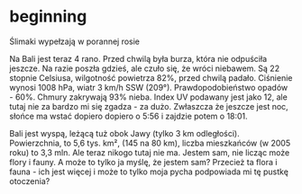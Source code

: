 beginning
=========

Ślimaki wypełzają w porannej rosie

Na Bali jest teraz 4 rano. Przed chwilą była burza, która nie odpuściła jeszcze. Na razie poszła gdzieś, ale czuło się, że wróci niebawem.
Są 22 stopnie Celsiusa, wilgotność powietrza 82%, przed chwilą padało. Ciśnienie wynosi 1008 hPa, wiatr 3 km/h SSW
(209°). Prawdopodobieństwo opadów -  60%. Chmury zakrywają 93% nieba. Index UV podawany jest jako 12, ale tutaj nie za bardzo mi się zgadza - za dużo. Zwłaszcza że jeszcze jest noc, słońce ma wstać dopiero dopiero o 5:56 i zajdzie potem o 18:01.

Bali jest wyspą, leżącą tuż obok Jawy (tylko 3 km odległości). Powierzchnia, to 5,6 tys. km², (145 na 80 km), liczba mieszkańców (w 2005 roku) to 3,3 mln. Ale teraz nikogo tutaj nie ma. Jestem sam, nie licząc może flory i fauny. A może to tylko ja myślę, że jestem sam? Przecież ta flora i fauna - ich jest więcej i może to tylko moja pycha podpowiada mi tę pustkę otoczenia?
